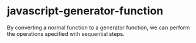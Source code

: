 # javascript-generator-function
By converting a normal function to a generator function, we can perform the operations specified with sequential steps.
